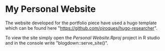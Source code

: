  # My Personal Website

 The website developed for the portfolio piece have used a hugo template which can be found here "https://github.com/ojroques/hugo-researcher".
 
 To view the site simply open the *Personal Website.Rproj* project in R studio and in the console write "blogdown::serve_site()".